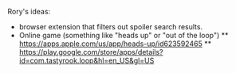 Rory's ideas:
 * browser extension that filters out spoiler search results.
 * Online game (something like "heads up" or "out of the loop")
 ** https://apps.apple.com/us/app/heads-up/id623592465
 ** https://play.google.com/store/apps/details?id=com.tastyrook.loop&hl=en_US&gl=US